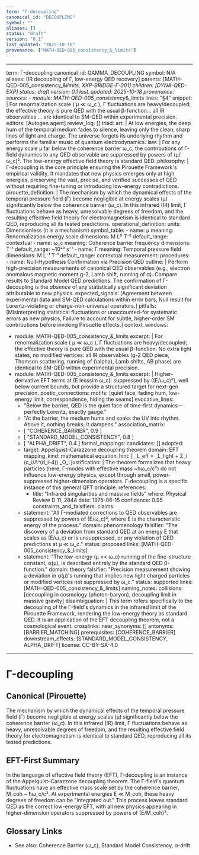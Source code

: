 ```yaml
---
term: "Γ-decoupling"
canonical_id: "DECOUPLING"
symbol: ""
aliases: []
status: "draft"
version: "0.1"
last_updated: "2025-10-18"
provenance: ["MATH-QED-005_consistency_&_limits"]
---
```


---
term: Γ-decoupling
canonical_id: GAMMA_DECOUPLING
symbol: N/A
aliases: [IR decoupling of Γ, low-energy QED recovery]
parents: [MATH-QED-005_consistency_&_limits, XXP-BRIDGE-Γ-001]
children: [DYNA-QED-EXP]
status: draft
version: 0.1
last_updated: 2025-10-18
provenance:
  sources:
    - module: MATH-QED-005_consistency_&_limits
      lines: "§4"
      snippet: |
        For renormalization scale ( μ ≪ ω_c ), Γ fluctuations are heavy/decoupled; the effective theory is pure QED with the usual β-function... all IR observables ... are identical to SM-QED within experimental precision.
  editors: [Autogen agent]
  review_log: []
triad:
  art: |
    At low energies, the deep hum of the temporal medium fades to silence, leaving only the clean, sharp lines of light and charge. The universe forgets its underlying rhythm and performs the familiar music of quantum electrodynamics.
  law: |
    For any energy scale μ far below the coherence barrier ω_c, the contributions of Γ-field dynamics to any QED observable are suppressed by powers of (μ/ω_c)². The low-energy effective field theory is standard QED.
  philosophy: |
    Γ-decoupling is the core principle ensuring the Pirouette Framework's empirical validity. It mandates that new physics emerges only at high energies, preserving the vast, precise, and verified successes of QED without requiring fine-tuning or introducing low-energy contradictions.
pirouette_definition: |
  The mechanism by which the dynamical effects of the temporal pressure field (Γ) become negligible at energy scales (μ) significantly below the coherence barrier (ω_c). In this infrared (IR) limit, Γ fluctuations behave as heavy, unresolvable degrees of freedom, and the resulting effective field theory for electromagnetism is identical to standard QED, reproducing all its tested predictions.
operational_definition:
  units: Dimensionless (it is a mechanism)
  symbol_table:
    - name: μ
      meaning: Renormalization energy scale
      dimensions: M L² T⁻²
      default_range: contextual
    - name: ω_c
      meaning: Coherence barrier frequency
      dimensions: T⁻¹
      default_range: ~10²³ s⁻¹
    - name: Γ
      meaning: Temporal pressure field
      dimensions: M L⁻¹ T⁻¹
      default_range: contextual
  measurement:
    procedures:
      - name: Null-Hypothesis Confirmation via Precision QED
        outline: |
          Perform high-precision measurements of canonical QED observables (e.g., electron anomalous magnetic moment g-2, Lamb shift, running of α). Compare results to Standard Model QED predictions. The confirmation of Γ-decoupling is the *absence* of any statistically significant deviation attributable to new physics.
        expected_signals: [Agreement between experimental data and SM-QED calculations within error bars, Null result for Lorentz-violating or charge-non-universal operators.]
        pitfalls: [Misinterpreting statistical fluctuations or unaccounted-for systematic errors as new physics, Failure to account for subtle, higher-order SM contributions before invoking Pirouette effects.]
context_windows:
  - module: MATH-QED-005_consistency_&_limits
    excerpt: |
      For renormalization scale ( μ ≪ ω_c ), Γ fluctuations are heavy/decoupled; the effective theory is pure QED with the usual β-function. No extra light states, no modified vertices: all IR observables (g-2 QED piece, Thomson scattering, running of (\alpha), Lamb shifts, AB phase) are identical to SM-QED within experimental precision.
  - module: MATH-QED-005_consistency_&_limits
    excerpt: |
      Higher-derivative EFT terms at (E lesssim ω_c): suppressed by ((E/ω_c)²), well below current bounds, but provide a structured target for next-gen precision.
poetic_connections:
  motifs: [quiet face, fading hum, low-energy limit, correspondence, hiding the seams]
  evocative_lines:
    - "Below the barrier, QED is the quiet face of time-first dynamics—perfectly Lorentz, exactly gauge."
    - "At the barrier, the medium hums and soaks the UV into rhythm. Above it, nothing breaks; it dampens."
  association_matrix:
    - [ "COHERENCE_BARRIER", 0.9 ]
    - [ "STANDARD_MODEL_CONSISTENCY", 0.8 ]
    - [ "ALPHA_DRIFT", 0.4 ]
formal_mappings:
  candidates: []
  adopted:
    - target: Appelquist–Carazzone decoupling theorem
      domain: EFT
      mapping_kind: mathematical
      equation_hint: |
        _L_eff = _L_light + Σ_i (c_i/Λ^(d_i-4)) _O_i
      justification: |
        The theorem formalizes that heavy particles (here, Γ-modes with effective mass ~ħω_c/c²) do not influence low-energy physics, except through small, power-suppressed higher-dimension operators. Γ-decoupling is a specific instance of this general QFT principle.
      references:
        - title: "Infrared singularities and massive fields"
          where: Physical Review D 11, 2844
          date: 1975-06-15
      confidence: 0.95
constraints_and_falsifiers:
  claims:
    - statement: "All Γ-mediated corrections to QED observables are suppressed by powers of (E/ω_c)², where E is the characteristic energy of the process."
      domain: phenomenology
      falsifier: "The discovery of a deviation from standard QED at an energy E that scales as (E/ω_c) or is unsuppressed, or any violation of QED predictions at μ ≪ ω_c."
      status: proposed
      links: [MATH-QED-005_consistency_&_limits]
    - statement: "The low-energy (μ << ω_c) running of the fine-structure constant, α(μ), is described entirely by the standard QED β-function."
      domain: theory
      falsifier: "Precision measurement showing a deviation in α(μ)'s running that implies new light charged particles or modified vertices not suppressed by ω_c."
      status: supported
      links: [MATH-QED-005_consistency_&_limits]
naming_notes:
  collisions: [decoupling in cosmology (photon-baryon), decoupling limit in massive gravity]
  disambiguation: |
    This term refers specifically to the decoupling of the Γ-field's dynamics in the infrared limit of the Pirouette Framework, rendering the low-energy theory as standard QED. It is an application of the EFT decoupling theorem, not a cosmological event.
crosslinks:
  near_synonyms: []
  antonyms: [BARRIER_MATCHING]
  prerequisites: [COHERENCE_BARRIER]
  downstream_effects: [STANDARD_MODEL_CONSISTENCY, ALPHA_DRIFT]
license: CC-BY-SA-4.0
---

# Γ-decoupling

## Canonical (Pirouette)
The mechanism by which the dynamical effects of the temporal pressure field (Γ) become negligible at energy scales (μ) significantly below the coherence barrier (ω_c). In this infrared (IR) limit, Γ fluctuations behave as heavy, unresolvable degrees of freedom, and the resulting effective field theory for electromagnetism is identical to standard QED, reproducing all its tested predictions.

## EFT-First Summary
In the language of effective field theory (EFT), Γ-decoupling is an instance of the Appelquist–Carazzone decoupling theorem. The Γ-field's quantum fluctuations have an effective mass scale set by the coherence barrier, M_coh ~ ħω_c/c². At experimental energies E ≪ M_coh, these heavy degrees of freedom can be "integrated out." This process leaves standard QED as the correct low-energy EFT, with all new physics appearing in higher-dimension operators suppressed by powers of (E/M_coh)².

## Glossary Links
- See also: Coherence Barrier (ω_c), Standard Model Consistency, α-drift